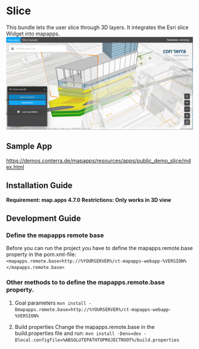 # Slice
This bundle lets the user slice through 3D layers. It integrates the Esri slice Widget into mapapps.
![Screenshot App](https://github.com/conterra/mapapps-slice/blob/main/screenshot.PNG)

## Sample App
https://demos.conterra.de/mapapps/resources/apps/public_demo_slice/index.html

## Installation Guide
**Requirement: map.apps 4.7.0**
**Restrictions: Only works in 3D view**

## Development Guide
### Define the mapapps remote base
Before you can run the project you have to define the mapapps.remote.base property in the pom.xml-file:
`<mapapps.remote.base>http://%YOURSERVER%/ct-mapapps-webapp-%VERSION%</mapapps.remote.base>`

### Other methods to to define the mapapps.remote.base property.
1. Goal parameters
`mvn install -Dmapapps.remote.base=http://%YOURSERVER%/ct-mapapps-webapp-%VERSION%`

2. Build properties
Change the mapapps.remote.base in the build.properties file and run:
`mvn install -Denv=dev -Dlocal.configfile=%ABSOLUTEPATHTOPROJECTROOT%/build.properties`
